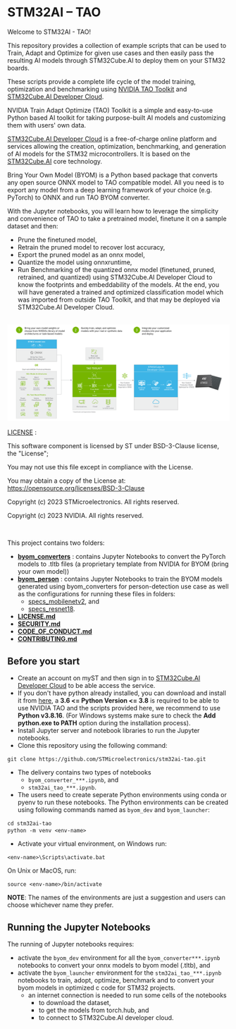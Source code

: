 # STM32AI – TAO

Welcome to STM32AI - TAO!

This repository provides a collection of example scripts that can be used to Train, Adapt and Optimize for given use cases and then easily pass the resulting AI models through STM32Cube.AI to deploy them on your STM32 boards.

These scripts provide a complete life cycle of the model training, optimization and benchmarking using [NVIDIA TAO Toolkit](https://developer.nvidia.com/tao-toolkit) and [STM32Cube.AI Developer Cloud](https://stm32ai.st.com/stm32-cube-ai-dc/).

NVIDIA Train Adapt Optimize (TAO) Toolkit is a simple and easy-to-use Python based AI toolkit for taking purpose-built AI models and customizing them with users' own data.

[STM32Cube.AI Developer Cloud](https://stm32ai-cs.st.com/home) is a free-of-charge online platform and services allowing the creation, optimization, benchmarking, and generation of AI models for the STM32 microcontrollers. It is based on the [STM32Cube.AI](https://stm32ai.st.com/stm32-cube-ai/) core technology.

Bring Your Own Model (BYOM) is a Python based package that converts any open source ONNX model to TAO compatible model. All you need is to export any model from a deep learning framework of your choice (e.g. PyTorch) to ONNX and run TAO BYOM converter.

With the Jupyter notebooks, you will learn how to leverage the simplicity and convenience of TAO to take a pretrained model, finetune it on a sample dataset and then:
- Prune the finetuned model,
- Retrain the pruned model to recover lost accuracy,
- Export the pruned model as an onnx model,
- Quantize the model using onnxruntime,
- Run Benchmarking of the quantized onnx model (finetuned, pruned, retrained, and quantized) using STM32Cube.AI Developer Cloud to know the footprints and embeddability of the models.
At the end, you will have generated a trained and optimized classification model which was imported from outside TAO Toolkit, and that may be deployed via STM32Cube.AI Developer Cloud.

<br>

<img style="float: center;background-color: white; width: 640" src="./TAO-STM32CubeAI.png">

<br>

[LICENSE](./LICENSE.md) : 

This software component is licensed by ST under BSD-3-Clause license, the "License";

You may not use this file except in compliance with the License.

You may obtain a copy of the License at: https://opensource.org/licenses/BSD-3-Clause

Copyright (c) 2023 STMicroelectronics. All rights reserved.

Copyright (c) 2023 NVIDIA. All rights reserved.

<br>

This project contains two folders:
- **[byom_converters](./classification_tf2/byom_converters/)** : contains Jupyter Notebooks to convert the PyTorch models to .tltb files (a proprietary template from NVIDIA for BYOM (bring your own model))
- **[byom_person](./classification_tf2/byom_person/)** : contains Jupyter Notebooks to train the BYOM models generated using byom_converters for person-detection use case as well as the configurations for running these files in folders:
   - [specs_mobilenetv2](./classification_tf2/byom_person/specs_mobilenetv2/), and 
   - [specs_resnet18](./classification_tf2/byom_person/specs_resnet18/).
- **[LICENSE.md](./LICENSE.md)**
- **[SECURITY.md](./SECURITY.md)**
- **[CODE_OF_CONDUCT.md](./CODE_OF_CONDUCT.md)**
- **[CONTRIBUTING.md](./CONTRIBUTING.md)**

## Before you start

- Create an account on myST and then sign in to [STM32Cube.AI Developer Cloud](https://stm32ai-cs.st.com/home) to be able access the service.
- If you don't have python already installed, you can download and install it from [here](https://www.python.org/downloads/), a **3.6 <= Python Version <= 3.8** is required to be able to use NVIDIA TAO and the scripts provided here, we recommend to use **Python v3.8.16**. (For Windows systems make sure to check the **Add python.exe to PATH** option during the installation process).
- Install Jupyter server and notebook libraries to run the Jupyter notebooks.
- Clone this repository using the following command:
```
git clone https://github.com/STMicroelectronics/stm32ai-tao.git
```
- The delivery contains two types of notebooks
    - `byom_converter_***.ipynb`, and
    - `stm32ai_tao_***.ipynb`.
- The users need to create seperate Python environments using conda or pyenv to run these notebooks. The Python environments can be created using following commands named as `byom_dev` and `byom_launcher`:
```
cd stm32ai-tao
python -m venv <env-name>
```
- Activate your virtual environment, on Windows run:
 ```
<env-name>\Scripts\activate.bat
```
On Unix or MacOS, run:
 ```
source <env-name>/bin/activate
```

**NOTE**: The names of the environments are just a suggestion and users can choose whichever name they prefer.

## Running the Jupyter Notebooks
The running of Jupyter notebooks requires:
- activate the `byom_dev` environment for all the `byom_converter***.ipynb` notebooks to convert your onnx models to byom model (.tltb), and
- activate the `byom_launcher` environment for the `stm32ai_tao_***.ipynb` notebooks to train, adopt, optimize, benchmark and to convert your byom models in optimized c code for STM32 projects.
  - an internet connection is needed to run some cells of the notebooks
    - to download the dataset,
    - to get the models from torch.hub, and
    - to connect to STM32Cube.AI developer cloud.
